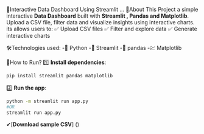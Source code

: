 🔰Interactive Data Dashboard Using Streamlit ...
📌About
This Project a simple interactive **Data Dashboard** built with **Streamlit , Pandas and Matplotlib**. Upload a CSV file, filter data and visualize insights using interactive charts. its allows users to:
✅ Upload CSV files
✅ Filter and explore data
✅ Generate interactive charts

🛠Technologies used:
-🐍 Python
-🎈 Streamlit
-🔰 pandas
-💹 Matplotlib

🚀How to Run?
1️⃣ **Install dependencies**:
  ```bash 
  pip install streamlit pandas matplotlib
```
2️⃣ **Run the app**:
  ```sh
python -m streamlit run app.py
  #OR 
  streamlit run app.py
```
✔[**Download sample CSV**] ()



